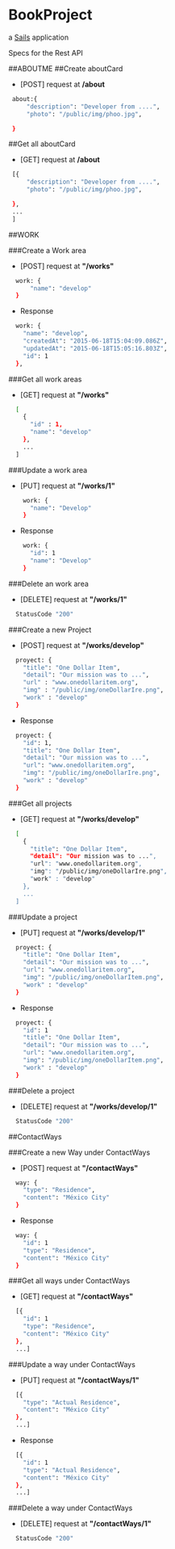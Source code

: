 # BookProject

a [Sails](http://sailsjs.org) application


Specs for the Rest API

##ABOUTME
##Create aboutCard
 - [POST] request at **/about**
 ```sh
  about:{
      "description": "Developer from ....",
      "photo": "/public/img/phoo.jpg",

  }
 ```
 ##Get all aboutCard
 - [GET] request at **/about**
 ```sh
  [{
      "description": "Developer from ....",
      "photo": "/public/img/phoo.jpg",

  },
  ...
  ]
 ```
##WORK

###Create a Work area
 - [POST] request at **"/works"**
```sh
  work: {
      "name": "develop"
  }
```
  - Response
```sh
  work: {
    "name": "develop",
    "createdAt": "2015-06-18T15:04:09.086Z",
    "updatedAt": "2015-06-18T15:05:16.803Z",
    "id": 1
  },
```
###Get all work areas 
 - [GET] request at **"/works"**
```sh
  [
    {
      "id" : 1,
      "name": "develop"
    },
    ...
  ]
```
###Update a work area
 - [PUT] request at **"/works/1"**
```sh
    work: {
      "name": "Develop"
    }
```
  - Response
```sh
    work: {
      "id": 1
      "name": "Develop"
    }
```
###Delete an work area
 - [DELETE] request at **"/works/1"**
```sh
  StatusCode "200"
```

###Create a new Project 

 - [POST] request at **"/works/develop"**
```sh
  proyect: {
    "title": "One Dollar Item",
    "detail": "Our mission was to ...",
    "url" : "www.onedollaritem.org",
    "img" : "/public/img/oneDollarIre.png",
    "work" : "develop"
  }
```
 - Response
```sh
  proyect: {
    "id": 1,
    "title": "One Dollar Item",
    "detail": "Our mission was to ...",
    "url": "www.onedollaritem.org",
    "img": "/public/img/oneDollarIre.png",
    "work" : "develop"
  }
```

###Get all projects

 - [GET] request at **"/works/develop"**
```sh
  [
    {
      "title": "One Dollar Item",
      "detail": "Our mission was to ...",
      "url": "www.onedollaritem.org",
      "img": "/public/img/oneDollarIre.png",
      "work" : "develop"
    },
    ...
  ]
```


###Update a project
 - [PUT] request at **"/works/develop/1"**
```sh
  proyect: {
    "title": "One Dollar Item",
    "detail": "Our mission was to ...",
    "url": "www.onedollaritem.org",
    "img": "/public/img/oneDollarItem.png",
    "work" : "develop"
  }
```
 - Response

```sh
  proyect: {
    "id": 1
    "title": "One Dollar Item",
    "detail": "Our mission was to ...",
    "url": "www.onedollaritem.org",
    "img": "/public/img/oneDollarItem.png",
    "work" : "develop"
  }
```

###Delete a project

 - [DELETE] request at **"/works/develop/1"**
```sh
  StatusCode "200"
```

##ContactWays

###Create a new Way under ContactWays
 - [POST] request at **"/contactWays"**
```sh
  way: {
    "type": "Residence",
    "content": "México City"
  }
```
 - Response
```sh
  way: {
    "id": 1
    "type": "Residence",
    "content": "México City"
  }
```

###Get all ways under ContactWays
 - [GET] request at **"/contactWays"**
```sh
  [{
    "id": 1
    "type": "Residence",
    "content": "México City"
  }, 
  ...]
```

###Update a way under ContactWays
 - [PUT] request at **"/contactWays/1"**
```sh
  [{
    "type": "Actual Residence",
    "content": "México City"
  }, 
  ...]
```

 - Response
```sh
  [{
    "id": 1
    "type": "Actual Residence",
    "content": "México City"
  }, 
  ...]
```
###Delete a way under ContactWays
 - [DELETE] request at **"/contactWays/1"**
```sh
  StatusCode "200"
```
